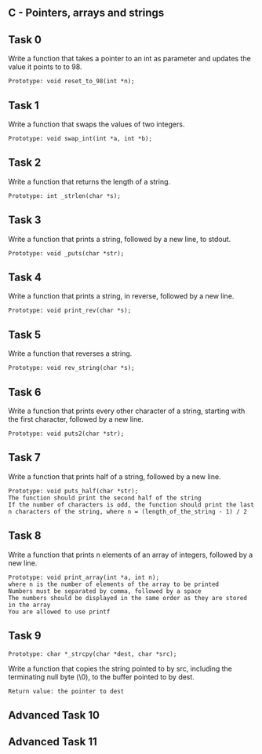 C - Pointers, arrays and strings
---------------------------------------
Task 0
------------
Write a function that takes a pointer to an int as parameter and updates the value it points to to 98.

    Prototype: void reset_to_98(int *n);

Task 1
------------
Write a function that swaps the values of two integers.

    Prototype: void swap_int(int *a, int *b);

Task 2
------------
Write a function that returns the length of a string.

    Prototype: int _strlen(char *s);

Task 3
----------
Write a function that prints a string, followed by a new line, to stdout.

    Prototype: void _puts(char *str);

Task 4
-----------
Write a function that prints a string, in reverse, followed by a new line.

    Prototype: void print_rev(char *s);

Task 5
--------------
Write a function that reverses a string.

    Prototype: void rev_string(char *s);

Task 6
--------------
Write a function that prints every other character of a string, starting with the first character, followed by a new line.

    Prototype: void puts2(char *str);

Task 7
----------------
Write a function that prints half of a string, followed by a new line.

    Prototype: void puts_half(char *str);
    The function should print the second half of the string
    If the number of characters is odd, the function should print the last n characters of the string, where n = (length_of_the_string - 1) / 2


Task 8
-------------------
Write a function that prints n elements of an array of integers, followed by a new line.

    Prototype: void print_array(int *a, int n);
    where n is the number of elements of the array to be printed
    Numbers must be separated by comma, followed by a space
    The numbers should be displayed in the same order as they are stored in the array
    You are allowed to use printf

Task 9
--------------

    Prototype: char *_strcpy(char *dest, char *src);

Write a function that copies the string pointed to by src, including the terminating null byte (\0), to the buffer pointed to by dest.

    Return value: the pointer to dest

Advanced Task 10
--------------------

Advanced Task 11
--------------------
